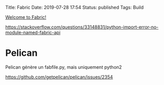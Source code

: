 Title: Fabric
Date: 2019-07-28 17:54
Status: published
Tags: Build

[Welcome to Fabric!](https://www.fabfile.org/)

<https://stackoverflow.com/questions/33148831/python-import-error-no-module-named-fabric-api>

# Pelican

Pelican génère un fabfile.py, mais uniquement python2

<https://github.com/getpelican/pelican/issues/2354>
